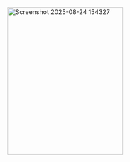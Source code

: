 <img width="260" height="332" alt="Screenshot 2025-08-24 154327" src="https://github.com/user-attachments/assets/5eefe2e6-2abe-4187-8610-51aaa10f944c" />
